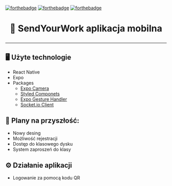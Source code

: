 
[![forthebadge](https://forthebadge.com/images/badges/built-for-android.svg)](https://forthebadge.com)
[![forthebadge](https://forthebadge.com/images/badges/made-with-typescript.svg)](https://forthebadge.com)
[![forthebadge](https://forthebadge.com/images/badges/built-with-love.svg)](https://forthebadge.com)

# <p align="center">📱 SendYourWork aplikacja mobilna</p>
---------------
## 🖥️ Użyte technologie 
  - React Native
  - Expo
  - Packages
      - [Expo Camera](https://docs.expo.dev/versions/latest/sdk/camera/)
      - [Styled Componets](https://styled-components.com)
      - [Expo Gesture Handler](https://docs.expo.dev/versions/latest/sdk/gesture-handler/)
      - [Socket.io Client](https://socket.io/docs/v4/client-api/)
## 🚀 Plany na przyszłość:
  - Nowy desing 
  - Możliwość rejestracji
  - Dostęp do klasowego dysku
  - System zaproszeń do klasy 
## ⚙️ Działanie aplikacji 
  - Logowanie za pomocą kodu QR

